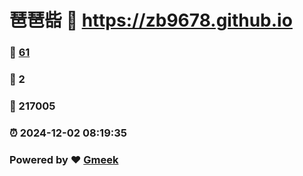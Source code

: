 # 琶琶啙 :link: https://zb9678.github.io 
### :page_facing_up: [61](https://zb9678.github.io/tag.html) 
### :speech_balloon: 2 
### :hibiscus: 217005 
### :alarm_clock: 2024-12-02 08:19:35 
### Powered by :heart: [Gmeek](https://github.com/Meekdai/Gmeek)
